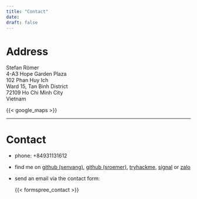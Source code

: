 ```yaml
---
title: "Contact"
date:
draft: false
---
```


# Address

Stefan Römer  
4-A3 Hope Garden Plaza  
102 Phan Huy Ich  
Ward 15, Tan Binh District  
72109 Ho Chi Minh City  
Vietnam

{{< google_maps >}}


---

# Contact

* phone: +84931131612  

* find me on [github (senvang)](https://github.com/senvang), [github (sroemer)](https://github.com/sroemer), [tryhackme](https://tryhackme.com/p/RustyRoman), [signal](https://signal.org) or [zalo](https://zalo.me/stefanroemer)

* send an email via the contact form:

    {{< formspree_contact >}}

